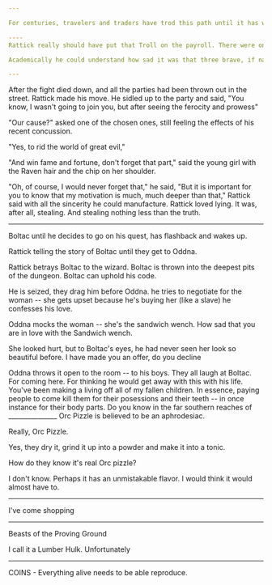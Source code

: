 ```yaml
---

For centuries, travelers and traders have trod this path until it has wound it's way through the thick forest like a handcrafted thing. 

----
Rattick really should have put that Troll on the payroll. There were only two obstacles to that line of thinking. 1. Rattick never parted with a coin he didn't have to. 2. Talking to Trolls is exceedingly hazardous to your health. And Rattick, as he was fond of saying, didn't stick his neck out for nobody. 

Academically he could understand how sad it was that three brave, if naive, underprepared and very stupid adventurers had just been turned into a fine red paste by the angry troll that lurked in the back of the first level.

---
```


After the fight died down, and all the parties had been thrown out in the street. Rattick made his move. He sidled up to the party and said, "You know, I wasn't going to join you, but after seeing the ferocity and prowess"

"Our cause?" asked one of the chosen ones, still feeling the effects of his recent concussion. 

"Yes, to rid the world of great evil,"

"And win fame and fortune, don't forget that part," said the young girl with the Raven hair and the chip on her shoulder. 

"Oh, of course, I would never forget that," he said, "But it is important for you to know that my motivation is much, much deeper than that," Rattick said with all the sincerity he could manufacture. Rattick loved lying. It was, after all, stealing. And stealing nothing less than the truth. 

--- 

Boltac until he decides to go on his quest, has flashback and wakes up. 

Rattick telling the story of Boltac until they get to Oddna.

Rattick betrays Boltac to the wizard. Boltac is thrown into the deepest pits of the dungeon. Boltac can uphold his code. 

He is seized, they drag him before Oddna. he tries to negotiate for the woman -- she gets upset because he's buying her (like a slave) he confesses his love. 

Oddna mocks the woman -- she's the sandwich wench. How sad that you are in love with the Sandwich wench. 

She looked hurt, but to Boltac's eyes, he had never seen her look so beautiful before. I have made you an offer, do you decline

Oddna throws it open to the room -- to his boys. They all laugh at Boltac. For coming here. For thinking he would get away with this with his life. You've been making a living off all of my fallen children. In essence, paying people to come kill them for their posessions and their teeth -- in once instance for their body parts. Do you know in the far southern reaches of _______________ Orc Pizzle is believed to be an aphrodesiac. 

Really, Orc Pizzle. 

Yes, they dry it, grind it up into a powder and make it into a tonic.

How do they know it's real Orc pizzle? 

I don't know. Perhaps it has an unmistakable flavor. I would think it would almost have to. 







---

I've come shopping


---

Beasts of the Proving Ground

I call it a Lumber Hulk. Unfortunately 




---
COINS - Everything alive needs to be able reproduce. 



